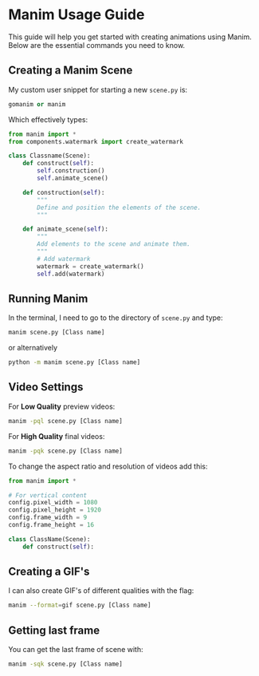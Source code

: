 # Manim Usage Guide

This guide will help you get started with creating animations using Manim. Below are the essential commands you need to know.

## Creating a Manim Scene

My custom user snippet for starting a new `scene.py` is:

```python
gomanim or manim
```

Which effectively types:
```python
from manim import *
from components.watermark import create_watermark

class Classname(Scene):
    def construct(self):
        self.construction()
        self.animate_scene()

    def construction(self):
        """
        Define and position the elements of the scene.
        """

    def animate_scene(self):
        """
        Add elements to the scene and animate them.
        """
        # Add watermark
        watermark = create_watermark()
        self.add(watermark)

```

## Running Manim
In the terminal, I need to go to the directory of `scene.py` and type:

```bash
manim scene.py [Class name]
```
or alternatively

```bash
python -m manim scene.py [Class name]
```

## Video Settings
For **Low Quality** preview videos:
```bash
manim -pql scene.py [Class name]
```

For **High Quality** final videos:
```bash
manim -pqk scene.py [Class name]
```

To change the aspect ratio and resolution of videos add this:

```python
from manim import *

# For vertical content
config.pixel_width = 1080
config.pixel_height = 1920
config.frame_width = 9
config.frame_height = 16

class ClassName(Scene):
    def construct(self):

```

## Creating a GIF's
I can also create GIF's of different qualities with the flag:
```bash
manim --format=gif scene.py [Class name]
```
## Getting last frame
You can get the last frame of scene with:
```bash
manim -sqk scene.py [Class name]
```

